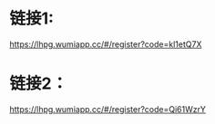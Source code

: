 # 链接1:
https://lhpg.wumiapp.cc/#/register?code=kl1etQ7X
# 链接2：
https://lhpg.wumiapp.cc/#/register?code=Qi61WzrY